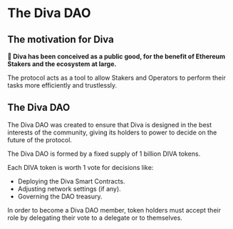 
# The Diva DAO

## The motivation for Diva

**🌳 Diva has been conceived as a public good, for the benefit of Ethereum Stakers and the ecosystem at large.**

The protocol acts as a tool to allow Stakers and Operators to perform their tasks more efficiently and trustlessly.

## The Diva DAO

The Diva DAO was created to ensure that Diva is designed in the best interests of the community, giving its holders to power to decide on the future of the protocol.

The Diva DAO is formed by a fixed supply of 1 billion DIVA tokens.

Each DIVA token is worth 1 vote for decisions like:

- Deploying the Diva Smart Contracts.
- Adjusting network settings (if any).
- Governing the DAO treasury.

In order to become a Diva DAO member, token holders must accept their role by delegating their vote to a delegate or to themselves.